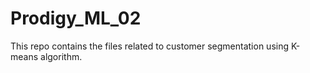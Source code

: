 # Prodigy_ML_02
This repo contains the files related to customer segmentation using K-means algorithm.
